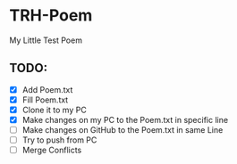 # TRH-Poem
My Little Test Poem

## TODO:

- [x] Add Poem.txt
- [x] Fill Poem.txt
- [x] Clone it to my PC
- [x] Make changes on my PC to the Poem.txt in specific line
- [ ] Make changes on GitHub to the Poem.txt in same Line
- [ ] Try to push from PC
- [ ] Merge Conflicts
